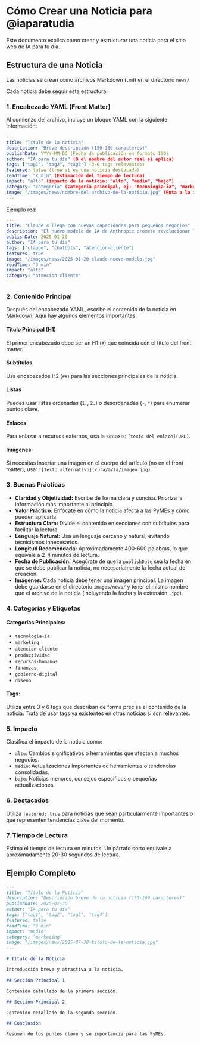 # Cómo Crear una Noticia para @iaparatudia

Este documento explica cómo crear y estructurar una noticia para el sitio web de IA para tu día.

## Estructura de una Noticia

Las noticias se crean como archivos Markdown (`.md`) en el directorio `news/`.

Cada noticia debe seguir esta estructura:

### 1. Encabezado YAML (Front Matter)

Al comienzo del archivo, incluye un bloque YAML con la siguiente información:

```yaml
---
title: "Título de la noticia"
description: "Breve descripción (150-160 caracteres)"
publishDate: YYYY-MM-DD (Fecha de publicación en formato ISO)
author: "IA para tu día" (O el nombre del autor real si aplica)
tags: ["tag1", "tag2", "tag3"] (3-6 tags relevantes)
featured: false (true si es una noticia destacada)
readTime: "X min" (Estimación del tiempo de lectura)
impact: "alto" (impacto de la noticia: "alto", "medio", "bajo")
category: "categoria" (Categoría principal, ej: "tecnologia-ia", "marketing", "atencion-cliente")
image: "/images/news/nombre-del-archivo-de-la-noticia.jpg" (Ruta a la imagen principal de la noticia, debe tener el mismo nombre que el archivo de la noticia)
---
```

Ejemplo real:

```yaml
---
title: "Claude 4 llega con nuevas capacidades para pequeños negocios"
description: "El nuevo modelo de IA de Anthropic promete revolucionar la atención al cliente"
publishDate: 2025-01-20
author: "IA para tu día"
tags: ["claude", "chatbots", "atencion-cliente"]
featured: true
image: "/images/news/2025-01-20-claude-nuevo-modelo.jpg"
readTime: "3 min"
impact: "alto"
category: "atencion-cliente"
---
```

### 2. Contenido Principal

Después del encabezado YAML, escribe el contenido de la noticia en Markdown. Aquí hay algunos elementos importantes:

#### Título Principal (H1)
El primer encabezado debe ser un H1 (`#`) que coincida con el título del front matter.

#### Subtítulos
Usa encabezados H2 (`##`) para las secciones principales de la noticia.

#### Listas
Puedes usar listas ordenadas (`1.`, `2.`) o desordenadas (`-`, `*`) para enumerar puntos clave.

#### Enlaces
Para enlazar a recursos externos, usa la sintaxis: `[texto del enlace](URL)`.

#### Imágenes
Si necesitas insertar una imagen en el cuerpo del artículo (no en el front matter), usa:
`![Texto alternativo](ruta/a/la/imagen.jpg)`

### 3. Buenas Prácticas

- **Claridad y Objetividad:** Escribe de forma clara y concisa. Prioriza la información más importante al principio.
- **Valor Práctico:** Enfócate en cómo la noticia afecta a las PyMEs y cómo pueden aplicarla.
- **Estructura Clara:** Divide el contenido en secciones con subtítulos para facilitar la lectura.
- **Lenguaje Natural:** Usa un lenguaje cercano y natural, evitando tecnicismos innecesarios.
- **Longitud Recomendada:** Aproximadamente 400-600 palabras, lo que equivale a 2-4 minutos de lectura.
- **Fecha de Publicación:** Asegúrate de que la `publishDate` sea la fecha en que se debe publicar la noticia, no necesariamente la fecha actual de creación.
- **Imágenes:** Cada noticia debe tener una imagen principal. La imagen debe guardarse en el directorio `images/news/` y tener el mismo nombre que el archivo de la noticia (incluyendo la fecha y la extensión `.jpg`).

### 4. Categorías y Etiquetas

#### Categorías Principales:
- `tecnologia-ia`
- `marketing`
- `atencion-cliente`
- `productividad`
- `recursos-humanos`
- `finanzas`
- `gobierno-digital`
- `diseno`

#### Tags:
Utiliza entre 3 y 6 tags que describan de forma precisa el contenido de la noticia. Trata de usar tags ya existentes en otras noticias si son relevantes.

### 5. Impacto

Clasifica el impacto de la noticia como:
- `alto`: Cambios significativos o herramientas que afectan a muchos negocios.
- `medio`: Actualizaciones importantes de herramientas o tendencias consolidadas.
- `bajo`: Noticias menores, consejos específicos o pequeñas actualizaciones.

### 6. Destacados

Utiliza `featured: true` para noticias que sean particularmente importantes o que representen tendencias clave del momento.

### 7. Tiempo de Lectura

Estima el tiempo de lectura en minutos. Un párrafo corto equivale a aproximadamente 20-30 segundos de lectura.

## Ejemplo Completo

```markdown
---
title: "Título de la Noticia"
description: "Descripción breve de la noticia (150-160 caracteres)"
publishDate: 2025-07-30
author: "IA para tu día"
tags: ["tag1", "tag2", "tag3", "tag4"]
featured: false
readTime: "3 min"
impact: "medio"
category: "marketing"
image: "/images/news/2025-07-30-titulo-de-la-noticia.jpg"
---

# Título de la Noticia

Introducción breve y atractiva a la noticia.

## Sección Principal 1

Contenido detallado de la primera sección.

## Sección Principal 2

Contenido detallado de la segunda sección.

## Conclusión

Resumen de los puntos clave y su importancia para las PyMEs.
```